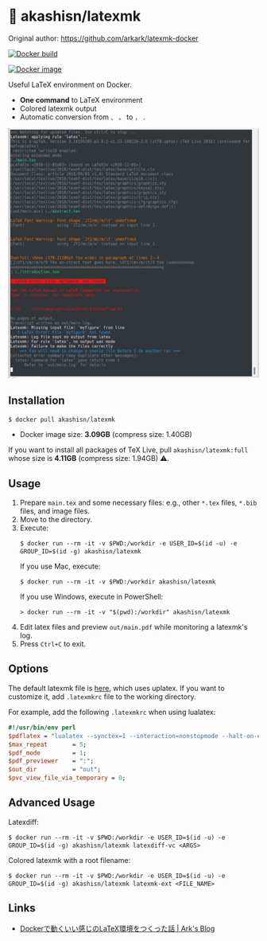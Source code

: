 # :whale: akashisn/latexmk

Original author: https://github.com/arkark/latexmk-docker

[![Docker build](https://github.com/AkashiSN/latexmk-docker/actions/workflows/latexmk.yml/badge.svg)](https://github.com/AkashiSN/latexmk-docker/actions/workflows/latexmk.yml)

[![Docker image](https://dockeri.co/image/akashisn/latexmk)](https://hub.docker.com/r/akashisn/latexmk)

Useful LaTeX environment on Docker.

- **One command** to LaTeX environment
- Colored latexmk output
- Automatic conversion from `、` `。` to `，` `．`

![](screenshot.png)

## Installation

```console
$ docker pull akashisn/latexmk
```

- Docker image size: **3.09GB** (compress size: 1.40GB)

If you want to install all packages of TeX Live, pull `akashisn/latexmk:full` whose size is **4.11GB** (compress size: 1.94GB) :warning:.

## Usage

1. Prepare `main.tex` and some necessary files: e.g., other `*.tex` files, `*.bib` files, and image files.
2. Move to the directory.
3. Execute:
    ```console
    $ docker run --rm -it -v $PWD:/workdir -e USER_ID=$(id -u) -e GROUP_ID=$(id -g) akashisn/latexmk
    ```
    If you use Mac, execute:
    ```console
    $ docker run --rm -it -v $PWD:/workdir akashisn/latexmk
    ```
    If you use Windows, execute in PowerShell:
    ```console
    > docker run --rm -it -v "$(pwd):/workdir" akashisn/latexmk
    ```
4. Edit latex files and preview `out/main.pdf` while monitoring a latexmk's log.
5. Press `Ctrl+C` to exit.

## Options

The default latexmk file is [here](.latexmkrc), which uses uplatex.
If you want to customize it, add `.latexmkrc` file to the working directory.

For example, add the following `.latexmkrc` when using lualatex:

```perl
#!/usr/bin/env perl
$pdflatex = "lualatex --synctex=1 --interaction=nonstopmode --halt-on-error %O %S";
$max_repeat       = 5;
$pdf_mode         = 1;
$pdf_previewer    = ":";
$out_dir          = "out";
$pvc_view_file_via_temporary = 0;
```

## Advanced Usage

Latexdiff:

```console
$ docker run --rm -it -v $PWD:/workdir -e USER_ID=$(id -u) -e GROUP_ID=$(id -g) akashisn/latexmk latexdiff-vc <ARGS>
```

Colored latexmk with a root filename:

```console
$ docker run --rm -it -v $PWD:/workdir -e USER_ID=$(id -u) -e GROUP_ID=$(id -g) akashisn/latexmk latexmk-ext <FILE_NAME>
```

## Links

- [Dockerで動くいい感じのLaTeX環境をつくった話 | Ark's Blog](https://ark4rk.hatenablog.com/entry/2019/02/10/215152)
